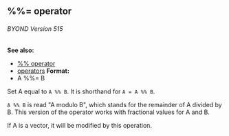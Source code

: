 ## %%= operator 
###### BYOND Version 515
**See also:**
+   [%% operator](/ref/operator/%25%25.md) 
+   [operators](/ref/operator.md) <!-- -->
**Format:**
+   A %%= B


Set A equal to `A %% B`. It is shorthand for `A = A %% B`.


`A %% B` is read \"A modulo B\", which stands for the remainder
of A divided by B. This version of the operator works with fractional
values for A and B. 

If A is a vector, it will be modified by
this operation.